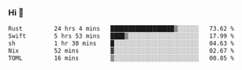 ### Hi 👋

<!--START_SECTION:waka-->

```txt
Rust         24 hrs 4 mins   ██████████████████▒░░░░░░   73.62 %
Swift        5 hrs 53 mins   ████▒░░░░░░░░░░░░░░░░░░░░   17.99 %
sh           1 hr 30 mins    █░░░░░░░░░░░░░░░░░░░░░░░░   04.63 %
Nix          52 mins         ▓░░░░░░░░░░░░░░░░░░░░░░░░   02.67 %
TOML         16 mins         ▒░░░░░░░░░░░░░░░░░░░░░░░░   00.85 %
```

<!--END_SECTION:waka-->
